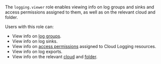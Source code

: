 The `logging.viewer` role enables viewing info on log groups and sinks and access permissions assigned to them, as well as on the relevant cloud and folder.

Users with this role can:
* View info on [log groups](../../logging/concepts/log-group.md).
* View info on log sinks.
* View info on [access permissions](../../iam/concepts/access-control/index.md) assigned to Cloud Logging resources.
* View info on log exports.
* View info on the relevant [cloud](../../resource-manager/concepts/resources-hierarchy.md#cloud) and [folder](../../resource-manager/concepts/resources-hierarchy.md#folder).